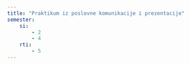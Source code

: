 ```yaml
---
title: "Praktikum iz poslovne komunikacije i prezentacije"
semester:
    si:
        - 2
        - 4
    rti:
        - 5
---
```

